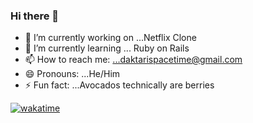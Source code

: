 ### Hi there 👋



- 🔭 I’m currently working on ...Netflix Clone 
- 🌱 I’m currently learning ... Ruby on Rails
- 📫 How to reach me: ...daktarispacetime@gmail.com
- 😄 Pronouns: ...He/Him
- ⚡ Fun fact: ...Avocados technically are berries



[![wakatime](https://wakatime.com/badge/user/8b0c0ff4-a4c9-489a-80b4-19f39ac1be8d.svg)](https://wakatime.com/@8b0c0ff4-a4c9-489a-80b4-19f39ac1be8d)
